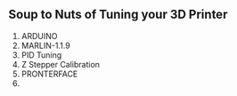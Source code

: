 
## Soup to Nuts of Tuning your 3D Printer

1. ARDUINO
2. MARLIN-1.1.9
3. PID Tuning
4. Z Stepper Calibration
5. PRONTERFACE
6. 
<!--stackedit_data:
eyJoaXN0b3J5IjpbMTM3Njk1Mzg3Nl19
-->